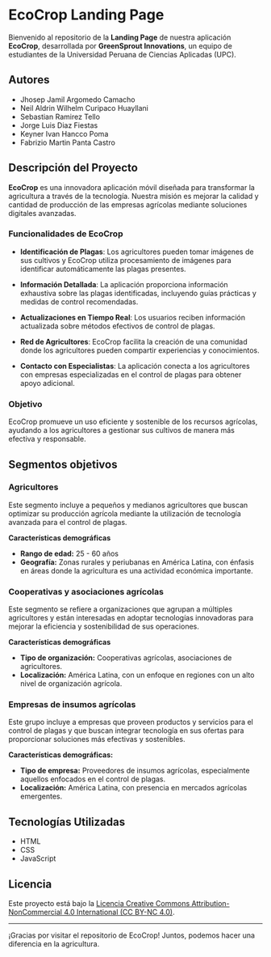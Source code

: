 # EcoCrop Landing Page

Bienvenido al repositorio de la **Landing Page** de nuestra aplicación **EcoCrop**, desarrollada por **GreenSprout Innovations**, un equipo de estudiantes de la Universidad Peruana de Ciencias Aplicadas (UPC).

## Autores

* Jhosep Jamil Argomedo Camacho
* Neil Aldrin Wilhelm Curipaco Huayllani
* Sebastian Ramirez Tello
* Jorge Luis Diaz Fiestas
* Keyner Ivan Hancco Poma
* Fabrizio Martin Panta Castro

## Descripción del Proyecto

**EcoCrop** es una innovadora aplicación móvil diseñada para transformar la agricultura a través de la tecnología. Nuestra misión es mejorar la calidad y cantidad de producción de las empresas agrícolas mediante soluciones digitales avanzadas. 

### Funcionalidades de EcoCrop

- **Identificación de Plagas**: Los agricultores pueden tomar imágenes de sus cultivos y EcoCrop utiliza procesamiento de imágenes para identificar automáticamente las plagas presentes.
  
- **Información Detallada**: La aplicación proporciona información exhaustiva sobre las plagas identificadas, incluyendo guías prácticas y medidas de control recomendadas.

- **Actualizaciones en Tiempo Real**: Los usuarios reciben información actualizada sobre métodos efectivos de control de plagas.

- **Red de Agricultores**: EcoCrop facilita la creación de una comunidad donde los agricultores pueden compartir experiencias y conocimientos.

- **Contacto con Especialistas**: La aplicación conecta a los agricultores con empresas especializadas en el control de plagas para obtener apoyo adicional.

### Objetivo

EcoCrop promueve un uso eficiente y sostenible de los recursos agrícolas, ayudando a los agricultores a gestionar sus cultivos de manera más efectiva y responsable.

## Segmentos objetivos
### Agricultores
Este segmento incluye a pequeños y medianos agricultores que buscan optimizar su producción agrícola mediante la utilización de tecnología avanzada para el control de plagas.

**Características demográficas**
- **Rango de edad:** 25 - 60 años
- **Geografía:** Zonas rurales y periubanas en América Latina, con énfasis en áreas donde la agricultura es una actividad económica importante.

### Cooperativas y asociaciones agrícolas
Este segmento se refiere a organizaciones que agrupan a múltiples agricultores y están interesadas en adoptar tecnologías innovadoras para mejorar la eficiencia y sostenibilidad de sus operaciones.

**Características demográficas**
- **Tipo de organización:** Cooperativas agrícolas, asociaciones de agricultores.
- **Localización:** América Latina, con un enfoque en regiones con un alto nivel de organización agrícola.

### Empresas de insumos agrícolas
Este grupo incluye a empresas que proveen productos y servicios para el control de plagas y que buscan integrar tecnología en sus ofertas para proporcionar soluciones más efectivas y sostenibles.

**Características demográficas:**
- **Tipo de empresa:** Proveedores de insumos agrícolas, especialmente aquellos enfocados en el control de plagas.
- **Localización:** América Latina, con presencia en mercados agrícolas emergentes.

## Tecnologías Utilizadas

- HTML
- CSS
- JavaScript

## Licencia
Este proyecto está bajo la [Licencia Creative Commons Attribution-NonCommercial 4.0 International (CC BY-NC 4.0)](https://creativecommons.org/licenses/by-nc/4.0/).

---

¡Gracias por visitar el repositorio de EcoCrop! Juntos, podemos hacer una diferencia en la agricultura.
